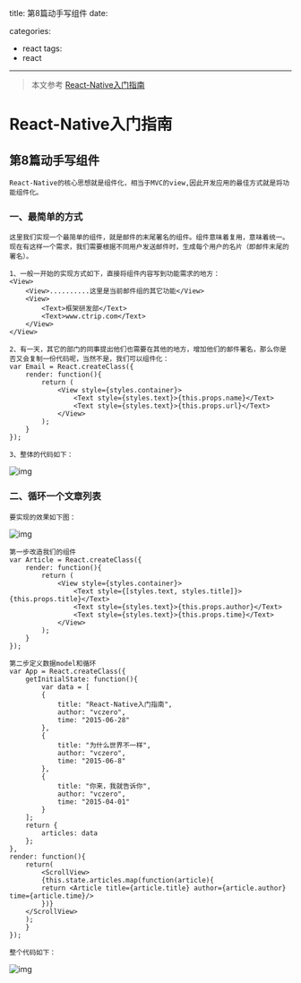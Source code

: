 title: 第8篇动手写组件
date: 

categories: 
- react
tags: 
- react
---
> 本文参考 [React-Native入门指南](https://github.com/vczero/react-native-lesson)
# React-Native入门指南

## 第8篇动手写组件

```
React-Native的核心思想就是组件化，相当于MVC的view,因此开发应用的最佳方式就是将功能组件化。

```

### 一、最简单的方式

```
这里我们实现一个最简单的组件，就是邮件的末尾署名的组件。组件意味着复用，意味着统一。现在有这样一个需求，我们需要根据不同用户发送邮件时，生成每个用户的名片（即邮件末尾的署名）。

1、一般一开始的实现方式如下，直接将组件内容写到功能需求的地方：
<View>
    <View>..........这里是当前邮件组的其它功能</View>
    <View>
        <Text>框架研发部</Text>
        <Text>www.ctrip.com</Text>
    </View>
</View>

2、有一天，其它的部门的同事提出他们也需要在其他的地方，增加他们的邮件署名，那么你是否又会复制一份代码呢，当然不是，我们可以组件化：
var Email = React.createClass({
    render: function(){
        return (
            <View style={styles.container}>
                <Text style={styles.text}>{this.props.name}</Text>
                <Text style={styles.text}>{this.props.url}</Text>
            </View>
        );
    }
});

3、整体的代码如下：

```

![img](http://vczero.github.io/react_native/pic/6_1.png)

### 二、循环一个文章列表

```
要实现的效果如下图：

```

![img](http://vczero.github.io/react_native/pic/6_2.png)

```
第一步改造我们的组件
var Article = React.createClass({
    render: function(){
        return (
            <View style={styles.container}>
                <Text style={[styles.text, styles.title]}>{this.props.title}</Text>
                <Text style={styles.text}>{this.props.author}</Text>
                <Text style={styles.text}>{this.props.time}</Text>
            </View>
        );
    }
});

第二步定义数据model和循环
var App = React.createClass({
    getInitialState: function(){
        var data = [
        {
            title: "React-Native入门指南",
            author: "vczero",
            time: "2015-06-28"
        },
        {
            title: "为什么世界不一样",
            author: "vczero",
            time: "2015-06-8"
        },
        {
            title: "你来，我就告诉你",
            author: "vczero",
            time: "2015-04-01"
        }
    ];
    return {
        articles: data
    };
},
render: function(){
    return(
        <ScrollView>
        {this.state.articles.map(function(article){
        return <Article title={article.title} author={article.author} time={article.time}/>
        })}
    </ScrollView>
    );
    }
});

整个代码如下：

```

![img](http://vczero.github.io/react_native/pic/6_3.png)